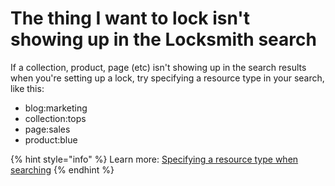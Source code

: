 # The thing I want to lock isn't showing up in the Locksmith search

If a collection, product, page (etc) isn't showing up in the search results when you're setting up a lock, try specifying a resource type in your search, like this:

* blog:marketing
* collection:tops
* page:sales
* product:blue

{% hint style="info" %}
Learn more: [Specifying a resource type when searching](../../basics/creating-locks.md#specifying-a-resource-type-when-searching)
{% endhint %}

<figure><img src="../../.gitbook/assets/Screenshot 2023-11-15 at 4.39.58 PM.png" alt=""><figcaption></figcaption></figure>
